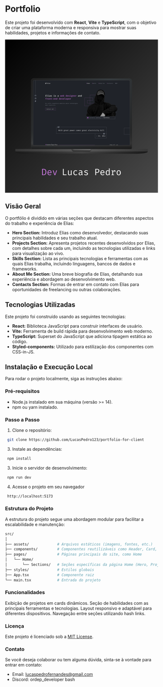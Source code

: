 # Portfolio

Este projeto foi desenvolvido com **React**, **Vite** e **TypeScript**, com o objetivo de criar uma plataforma moderna e responsiva para mostrar suas habilidades, projetos e informações de contato.

<img src='./src/assets/images/mockup-portfolio.png'>

## Visão Geral

O portfólio é dividido em várias seções que destacam diferentes aspectos do trabalho e experiência de Elias:

- **Hero Section:** Introduz Elias como desenvolvedor, destacando suas principais habilidades e seu trabalho atual.
- **Projects Section:** Apresenta projetos recentes desenvolvidos por Elias, com detalhes sobre cada um, incluindo as tecnologias utilizadas e links para visualização ao vivo.
- **Skills Section:** Lista as principais tecnologias e ferramentas com as quais Elias trabalha, incluindo linguagens, bancos de dados e frameworks.
- **About Me Section:** Uma breve biografia de Elias, detalhando sua experiência e abordagem ao desenvolvimento web.
- **Contacts Section:** Formas de entrar em contato com Elias para oportunidades de freelancing ou outras colaborações.

## Tecnologias Utilizadas

Este projeto foi construído usando as seguintes tecnologias:

- **React:** Biblioteca JavaScript para construir interfaces de usuário.
- **Vite:** Ferramenta de build rápida para desenvolvimento web moderno.
- **TypeScript:** Superset do JavaScript que adiciona tipagem estática ao código.
- **Styled-components:** Utilizado para estilização dos componentes com CSS-in-JS.

## Instalação e Execução Local

Para rodar o projeto localmente, siga as instruções abaixo:

### Pré-requisitos

- Node.js instalado em sua máquina (versão >= 14).
- npm ou yarn instalado.

### Passo a Passo

1. Clone o repositório:
  ```bash
   git clone https://github.com/LucasPedro123/portfolio-for-client
  ````

3. Instale as dependências:
  ```bash
   npm install
  ````
3. Inicie o servidor de desenvolvimento:
  ```bash
   npm run dev
  ````
4. Acesse o projeto em seu navegador
  ```bash
   http://localhost:5173
  ````

### Estrutura do Projeto

A estrutura do projeto segue uma abordagem modular para facilitar a escalabilidade e manutenção:

````bash
src/
│
├── assets/             # Arquivos estáticos (imagens, fontes, etc.)
├── components/         # Componentes reutilizáveis como Header, Card, Button
├── pages/              # Páginas principais do site, como Home
│   └── Home/
│       └── Sections/   # Seções específicas da página Home (Hero, Projects, About, etc.)
├── styles/             # Estilos globais
├── App.tsx             # Componente raiz
└── main.tsx            # Entrada do projeto
````

### Funcionalidades
Exibição de projetos em cards dinâmicos.
Seção de habilidades com as principais ferramentas e tecnologias.
Layout responsivo e adaptável para diferentes dispositivos.
Navegação entre seções utilizando hash links.

### Licença
Este projeto é licenciado sob a [MIT License]('https://github.com/LucasPedro123/portfolio-for-client?tab=MIT-1-ov-file').

### Contato
Se você deseja colaborar ou tem alguma dúvida, sinta-se à vontade para entrar em contato:

- Email: lucaspedrofernandes@gmail.com
- Discord: ordep_developer
bash
